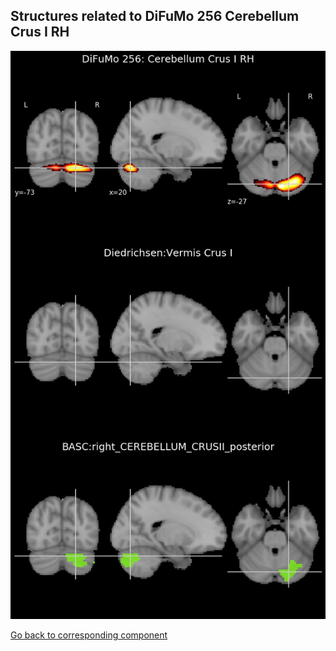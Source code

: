 


## Structures related to DiFuMo 256 Cerebellum Crus I RH

![81](81.jpg "Structures related to DiFuMo 256 Cerebellum Crus I RH")

[Go back to corresponding component](https://parietal-inria.github.io/DiFuMo/256/html/81.html)
